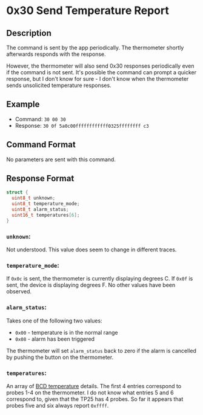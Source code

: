 # 0x30 Send Temperature Report

## Description

The command is sent by the app periodically. The thermometer shortly afterwards responds with the response.

However, the thermometer will also send 0x30 responses periodically even if the command is not sent. It's possible the
command can prompt a quicker response, but I don't know for sure - I don't know when the thermometer sends unsolicited
temperature responses.

## Example

* Command: `30 00 30`
* Response: `30 0f 5a0c00ffffffffffff0325ffffffff c3`

## Command Format

No parameters are sent with this command.

## Response Format

```c
struct {
  uint8_t unknown;
  uint8_t temperature_mode;
  uint8_t alarm_status;
  uint16_t temperatures[6];
}
```

### `unknown`:

Not understood. This value does seem to change in different traces.

### `temperature_mode`:

If `0x0c` is sent, the thermometer is currently displaying degrees C. If `0x0f` is sent, the device is displaying
degrees F. No other values have been observed.

### `alarm_status`:

Takes one of the following two values:

* `0x00` - temperature is in the normal range
* `0x08` - alarm has been triggered

The thermometer will set `alarm_status` back to zero if the alarm is cancelled by pushing the button on the thermometer.

### `temperatures`:

An array of [BCD temperature](../common-info.md#bcd-temperature-or-bcd-ish-temperature) details. The first 4 entries
correspond to probes 1-4 on the thermometer. I do not know what entries 5 and 6 correspond to, given that the TP25 has
4 probes. So far it appears that probes five and six always report `0xffff`.
